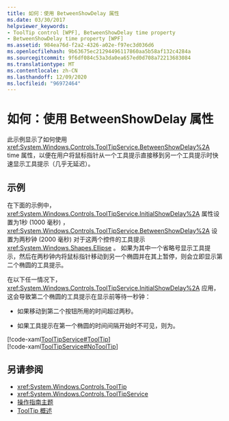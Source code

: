 ```yaml
---
title: 如何：使用 BetweenShowDelay 属性
ms.date: 03/30/2017
helpviewer_keywords:
- ToolTip control [WPF], BetweenShowDelay time property
- BetweenShowDelay time property [WPF]
ms.assetid: 984ea76d-f2a2-4326-a02e-f97ec3d036d6
ms.openlocfilehash: 9b63675ec21294496117860aa5b58af132c4284a
ms.sourcegitcommit: 9f6df084c53a3da0ea657ed0d708a72213683084
ms.translationtype: MT
ms.contentlocale: zh-CN
ms.lasthandoff: 12/09/2020
ms.locfileid: "96972464"
---
```

# <a name="how-to-use-the-betweenshowdelay-property"></a>如何：使用 BetweenShowDelay 属性
此示例显示了如何使用 <xref:System.Windows.Controls.ToolTipService.BetweenShowDelay%2A> time 属性，以便在用户将鼠标指针从一个工具提示直接移到另一个工具提示时快速显示工具提示（几乎无延迟）。  
  
## <a name="example"></a>示例  
 在下面的示例中， <xref:System.Windows.Controls.ToolTipService.InitialShowDelay%2A> 属性设置为1秒 (1000 毫秒) ， <xref:System.Windows.Controls.ToolTipService.BetweenShowDelay%2A> 设置为两秒钟 (2000 毫秒) 对于这两个控件的工具提示 <xref:System.Windows.Shapes.Ellipse> 。 如果为其中一个省略号显示工具提示，然后在两秒钟内将鼠标指针移动到另一个椭圆并在其上暂停，则会立即显示第二个椭圆的工具提示。  
  
 在以下任一情况下， <xref:System.Windows.Controls.ToolTipService.InitialShowDelay%2A> 应用，这会导致第二个椭圆的工具提示在显示前等待一秒钟：  
  
- 如果移动到第二个按钮所用的时间超过两秒。  
  
- 如果工具提示在第一个椭圆的时间间隔开始时不可见，则为。  
  
 [!code-xaml[ToolTipService#ToolTip](~/samples/snippets/csharp/VS_Snippets_Wpf/ToolTipService/CSharp/Pane1.xaml#tooltip)]  
[!code-xaml[ToolTipService#NoToolTip](~/samples/snippets/csharp/VS_Snippets_Wpf/ToolTipService/CSharp/Pane1.xaml#notooltip)]  
  
## <a name="see-also"></a>另请参阅

- <xref:System.Windows.Controls.ToolTip>
- <xref:System.Windows.Controls.ToolTipService>
- [操作指南主题](tooltip-how-to-topics.md)
- [ToolTip 概述](tooltip-overview.md)
